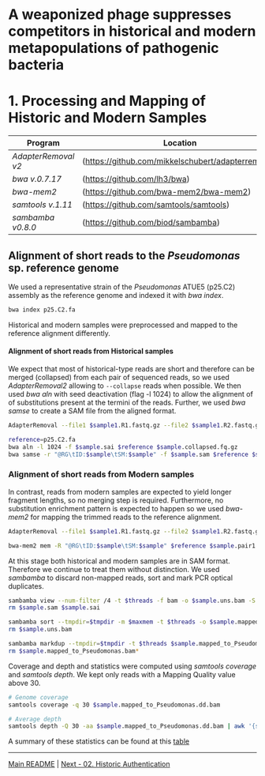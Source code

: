 # A weaponized phage suppresses competitors in historical and modern metapopulations of pathogenic bacteria
# 1. Processing and Mapping of Historic and Modern Samples

Program                  | Location
------------------------ | ----------------------------
*AdapterRemoval v2*      | (https://github.com/mikkelschubert/adapterremoval)
*bwa  v.0.7.17*          | (https://github.com/lh3/bwa)
*bwa-mem2*               | (https://github.com/bwa-mem2/bwa-mem2)
*samtools v.1.11*        | (https://github.com/samtools/samtools)
*sambamba v0.8.0*        | (https://github.com/biod/sambamba)

## Alignment of short reads to the *Pseudomonas* sp. reference genome

We used a representative strain of the *Pseudomonas* ATUE5 (p25.C2) assembly as the reference genome and indexed it with  *bwa index*.
```bash
bwa index p25.C2.fa
```

Historical and modern samples were preprocessed and mapped to the reference alignment differently.
#### Alignment of short reads from Historical samples
We expect that most of historical-type reads are short and therefore can be merged (collapsed) from each pair of sequenced reads, so we used *AdapterRemoval2* allowing to `--collapse` reads when possible. We then used *bwa aln* with seed deactivation (flag -l 1024) to allow the alignment of of substitutions present at the termini of the reads. Further, we used *bwa samse* to create a SAM file from the aligned format.
```bash
AdapterRemoval --file1 $sample1.R1.fastq.gz --file2 $sample1.R2.fastq.gz --collapse --gzip --basename $sample

reference=p25.C2.fa
bwa aln -l 1024 -f $sample.sai $reference $sample.collapsed.fq.gz
bwa samse -r "@RG\tID:$sample\tSM:$sample" -f $sample.sam $reference $sample.sai $sample.collapsed.fq.gz
```

### Alignment of short reads from Modern samples
In contrast, reads from modern samples are expected to yield longer fragment lengths, so no merging step is required. Furthermore, no substitution enrichment pattern is expected to happen so we used *bwa-mem2* for mapping the trimmed reads to the reference alignment.
```bash
AdapterRemoval --file1 $sample1.R1.fastq.gz --file2 $sample1.R2.fastq.gz --gzip --basename $sample

bwa-mem2 mem -R "@RG\tID:$sample\tSM:$sample" $reference $sample.pair1.truncated.gz $sample.pair2.truncated.gz > $sample.sam
```

At this stage both historical and modern samples are in SAM format. Therefore we continue to treat them without distinction. We used *sambamba* to discard non-mapped reads, sort and mark PCR optical duplicates.
```bash
sambamba view --num-filter /4 -t $threads -f bam -o $sample.uns.bam -S $sample.sam
rm $sample.sam $sample.sai

sambamba sort --tmpdir=$tmpdir -m $maxmem -t $threads -o $sample.mapped_to_Pseudomonas.bam $sample.uns.bam
rm $sample.uns.bam

sambamba markdup --tmpdir=$tmpdir -t $threads $sample.mapped_to_Pseudomonas.bam $sample.mapped_to_Pseudomonas.dd.bam
rm $sample.mapped_to_Pseudomonas.bam*
```

Coverage and depth and statistics were computed using *samtools coverage* and *samtools depth*. We kept only reads with a Mapping Quality value above 30.
```bash
# Genome coverage
samtools coverage -q 30 $sample.mapped_to_Pseudomonas.dd.bam

# Average depth
samtools depth -Q 30 -aa $sample.mapped_to_Pseudomonas.dd.bam | awk '{sum += $3}END{print sum / NR}'
```
A summary of these statistics can be found at this [table](/data/01_Processing_Mapping_VarCalling_Historic_Samples/Coverage_and_Depth_Samples_Pseudomonas.tsv)

---
[Main README](/README.md) | [Next - 02. Historic Authentication](/02_Historic_Authentication.md)
